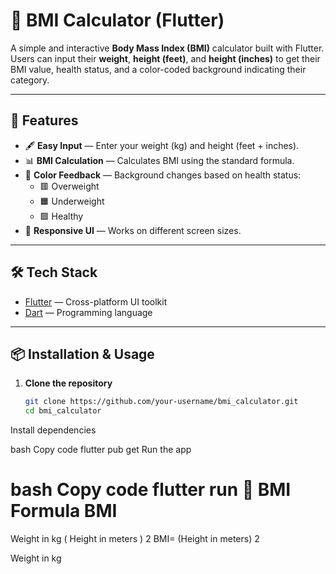 # 📱 BMI Calculator (Flutter)

A simple and interactive **Body Mass Index (BMI)** calculator built with Flutter.  
Users can input their **weight**, **height (feet)**, and **height (inches)** to get their BMI value, health status, and a color-coded background indicating their category.

---

## 🚀 Features
- 🖋 **Easy Input** — Enter your weight (kg) and height (feet + inches).
- 📊 **BMI Calculation** — Calculates BMI using the standard formula.
- 🎨 **Color Feedback** — Background changes based on health status:
  - 🟥 Overweight
  - 🟧 Underweight
  - 🟩 Healthy
- 📱 **Responsive UI** — Works on different screen sizes.


---

## 🛠️ Tech Stack
- [Flutter](https://flutter.dev/) — Cross-platform UI toolkit
- [Dart](https://dart.dev/) — Programming language

---

## 📦 Installation & Usage
1. **Clone the repository**
   ```bash
   git clone https://github.com/your-username/bmi_calculator.git
   cd bmi_calculator
Install dependencies

bash
Copy code
flutter pub get
Run the app

bash
Copy code
flutter run
🧮 BMI Formula
BMI
=
Weight in kg
(
Height in meters
)
2
BMI= 
(Height in meters) 
2
 
Weight in kg
​


